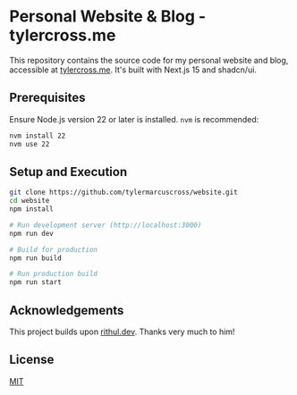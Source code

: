 # Personal Website & Blog - tylercross.me

This repository contains the source code for my personal website and blog, accessible at [tylercross.me](https://tylercross.me). It's built with Next.js 15 and shadcn/ui.

## Prerequisites

Ensure Node.js version 22 or later is installed. `nvm` is recommended:

```bash
nvm install 22
nvm use 22
```

## Setup and Execution

```bash
git clone https://github.com/tylermarcuscross/website.git
cd website
npm install

# Run development server (http://localhost:3000)
npm run dev

# Build for production
npm run build

# Run production build
npm run start
```

## Acknowledgements

This project builds upon [rithul.dev](https://github.com/rithulkamesh/rithul.dev). Thanks very much to him!

## License

[MIT](./LICENSE)